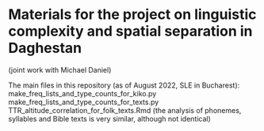 # Materials for the project on linguistic complexity and spatial separation in Daghestan
(joint work with Michael Daniel)

The main files in this repository (as of August 2022, SLE in Bucharest):  
make_freq_lists_and_type_counts_for_kiko.py  
make_freq_lists_and_type_counts_for_texts.py  
TTR_altitude_correlation_for_folk_texts.Rmd (the analysis of phonemes, syllables and Bible texts is very similar, although not identical)

